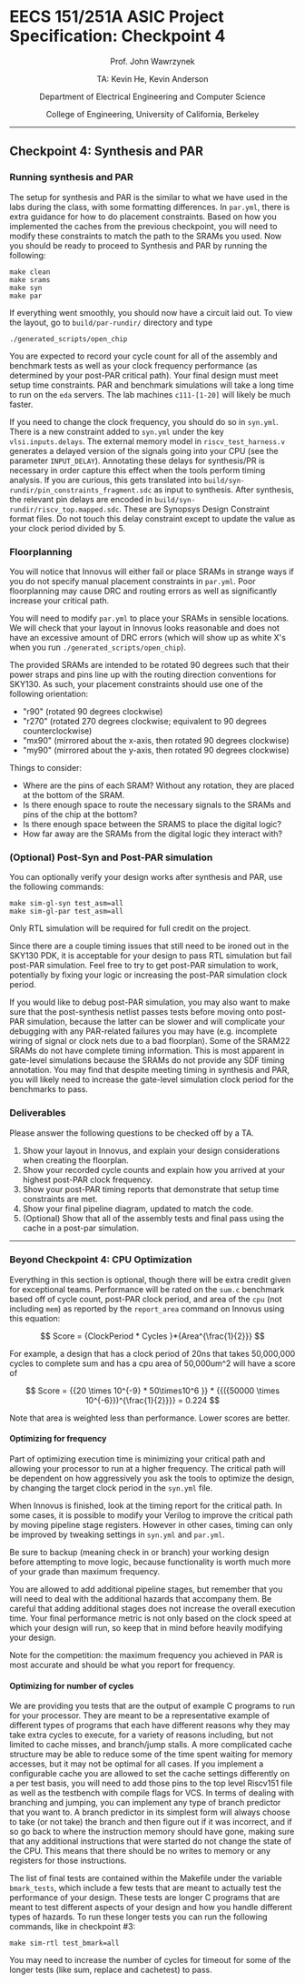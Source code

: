 # EECS 151/251A ASIC Project Specification: Checkpoint 4
<p align="center">
Prof. John Wawrzynek
</p>
<p align="center">
TA: Kevin He, Kevin Anderson
</p>
<p align="center">
Department of Electrical Engineering and Computer Science
</p>
<p align="center">
College of Engineering, University of California, Berkeley
</p>

---

## Checkpoint 4: Synthesis and PAR

### Running synthesis and PAR

The setup for synthesis and PAR is the similar to what we have used in the labs during the class,
with some formatting differences.  In `par.yml`, there is extra guidance 
for how to do placement constraints. Based on how you implemented the caches from the previous
checkpoint, you will need to modify these constraints to match the path to the SRAMs you used. Now you should be ready to proceed to Synthesis and PAR by running the following:

```
make clean
make srams
make syn
make par
```

If everything went smoothly, you should now have a circuit laid out. To view the layout, go to
`build/par-rundir/` directory and type

```
./generated_scripts/open_chip
```

You are expected to record your cycle count for all of the assembly and benchmark tests as well as your clock frequency performance (as
determined by your post-PAR critical path). Your final design must meet setup time constraints. PAR and benchmark simulations will take a long time to run on the `eda` servers. The lab machines `c111-[1-20]` will likely be much faster.

If you need to change the clock frequency, you should do so in `syn.yml`.
There is a new constraint added to `syn.yml` under the key `vlsi.inputs.delays`. 
The external memory model in `riscv_test_harness.v` generates a delayed version of the signals
going into your CPU (see the parameter `INPUT_DELAY`). Annotating these delays for synthesis/PR 
is necessary in order capture this effect when the tools perform timing analysis. If you are
curious, this gets translated into `build/syn-rundir/pin_constraints_fragment.sdc`
as input to synthesis. After synthesis, the relevant pin delays are encoded in
`build/syn-rundir/riscv_top.mapped.sdc`. These are Synopsys Design Constraint
format files. Do not touch this delay constraint except to update the value as your clock period
divided by 5.

### Floorplanning

You will notice that Innovus will either fail or place SRAMs in strange ways if you do not 
specify manual placement constraints in `par.yml`. Poor floorplanning may cause DRC and routing errors
as well as significantly increase your critical path.

You will need to modify `par.yml` to place your SRAMs in sensible locations. We will check that your
layout in Innovus looks reasonable and does not have an excessive amount of DRC errors (which will
show up as white X's when you run `./generated_scripts/open_chip`).

The provided SRAMs are intended to be rotated 90 degrees such that their power straps and pins line up
with the routing direction conventions for SKY130. As such, your placement constraints should use
one of the following orientation:

- "r90"  (rotated 90 degrees clockwise)
- "r270" (rotated 270 degrees clockwise; equivalent to 90 degrees counterclockwise)
- "mx90" (mirrored about the x-axis, then rotated 90 degrees clockwise)
- "my90" (mirrored about the y-axis, then rotated 90 degrees clockwise)

Things to consider:
- Where are the pins of each SRAM? Without any rotation, they are placed at the bottom of the SRAM.
- Is there enough space to route the necessary signals to the SRAMs and pins of the chip at the bottom?
- Is there enough space between the SRAMS to place the digital logic?
- How far away are the SRAMs from the digital logic they interact with?

### (Optional) Post-Syn and Post-PAR simulation

You can optionally verify your design works after synthesis and PAR, use the following commands:

```
make sim-gl-syn test_asm=all
make sim-gl-par test_asm=all
```
Only RTL simulation will be required for full credit on the project.

Since there are a couple timing issues that still need to be ironed out in the SKY130 PDK, it is acceptable for your design to pass RTL simulation but fail post-PAR simulation. Feel free to try to get post-PAR simulation to work, potentially by fixing your logic or increasing the post-PAR simulation clock period.

If you would like to debug post-PAR simulation, you may also want to make sure that the post-synthesis netlist passes tests before moving onto post-PAR simulation, because the latter can be slower and will complicate your debugging with any PAR-related failures you may have (e.g. incomplete wiring of signal or clock nets
due to a bad floorplan).
Some of the SRAM22 SRAMs do not have complete timing information.
This is most apparent in gate-level simulations because the SRAMs do not provide any SDF
timing annotation. You may find that despite meeting timing in synthesis and PAR, you will
likely need to increase the gate-level simulation clock period for the benchmarks to pass.

### Deliverables

Please answer the following questions to be checked off by a TA.
1. Show your layout in Innovus, and explain your design considerations when creating the floorplan.
2. Show your recorded cycle counts and explain how you arrived at your highest post-PAR clock frequency.
3. Show your post-PAR timing reports that demonstrate that setup time constraints are met.
2. Show your final pipeline diagram, updated to match the code.
3. (Optional) Show that all of the assembly tests and final pass using the cache in a post-par simulation.

---

### Beyond Checkpoint 4: CPU Optimization

Everything in this section is optional, though there will be extra credit given for exceptional teams. Performance will be rated on the `sum.c` benchmark based off of cycle count, post-PAR clock period, and area of the `cpu` (not including `mem`) as reported by the `report_area` command on Innovus using this equation:

$$
Score = {ClockPeriod * Cycles }*{Area^{\frac{1}{2}}}
$$

For example, a design that has a clock period of 20ns that takes 50,000,000 cycles to complete sum and has a cpu area of 50,000um^2 will have a score of 

$$
Score = {{20 \times 10^{-9} * 50\times10^6 }} * {{({50000 \times 10^{-6}})^{\frac{1}{2}}}} = 0.224
$$

Note that area is weighted less than performance. Lower scores are better.
#### Optimizing for frequency

Part of optimizing execution time is minimizing your critical path and
allowing your processor to run at a higher frequency. The critical path will
be dependent on how aggressively you ask the tools to optimize the design, by changing the target clock
period in the `syn.yml` file.

When Innovus is finished, look at the timing report for the critical path. In some cases, it is possible
to modify your Verilog to improve the critical path by moving pipeline stage registers. However in other
cases, timing can only be improved by tweaking settings in `syn.yml` and `par.yml`.

Be sure to backup (meaning check in or branch) your working design before attempting to move
logic, because functionality is worth much more of your grade than maximum frequency.

You are allowed to add additional pipeline stages, but remember that you will need to deal with the additional hazards that accompany them.
Be careful that adding additional stages does not increase the overall execution time.
Your final performance metric is not only based on the clock speed at which your design will run, so keep
that in mind before heavily modifying your design.

Note for the competition: the maximum frequency
you achieved in PAR is most accurate and should be what you report for
frequency.

#### Optimizing for number of cycles
We are providing you tests that are the output of example C programs to run for your processor. They
are meant to be a representative example of different types of programs that each have different reasons
why they may take extra cycles to execute, for a variety of reasons including, but not limited to cache
misses, and branch/jump stalls. A more complicated cache structure may be able to reduce some of the
time spent waiting for memory accesses, but it may not be optimal for all cases. If you implement a
configurable cache you are allowed to set the cache settings differently on a per test basis, you will need
to add those pins to the top level Riscv151 file as well as the testbench with compile flags for VCS. In
terms of dealing with branching and jumping, you can implement any type of branch predictor that you
want to. A branch predictor in its simplest form will always choose to take (or not take) the branch and
then figure out if it was incorrect, and if so go back to where the instruction memory should have gone,
making sure that any additional instructions that were started do not change the state of the CPU. This
means that there should be no writes to memory or any registers for those instructions.

The list of final tests are contained within the Makefile under the variable `bmark_tests`, which
include a few tests that are meant to actually test the performance of your design. These tests are longer
C programs that are meant to test different aspects of your design and how you handle different types
of hazards. To run these longer tests you can run the following commands, like in checkpoint #3:
```
make sim-rtl test_bmark=all
```
You may need to increase the number of cycles for timeout for some of the longer tests (like sum,
replace and cachetest) to pass.
